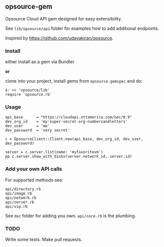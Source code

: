 ## opsource-gem

Opsource Cloud API gem designed for easy extensibility.

See `lib/opsource/api` folder for examples how to add additional endpoints.

Inspired by https://github.com/udayakiran/opsource.


### Install

either install as a gem via Bundler

__or__

clone into your project, install gems from `opsource.gemspec` and do:

```
$: << 'opsource/lib'
require 'opsource.rb'
```

### Usage

```
api_base      = "https://cloudapi.nttamerica.com/oec/0.9"
dev_org_id    = 'my-super-secret-org-numbersandletters'
dev_user      = 'me'
dev_password  = 'very secret'

c = OpsourceClient::Client.new(api_base, dev_org_id, dev_user, dev_password)

server = c.server.list(name: 'myfavoritevm')
pp c.server.show_with_disks(server.network_id, server.id)
```

### Add your own API calls

For supported methods see:
```
api/directory.rb
api/image.rb
api/network.rb
api/server.rb
api/vip.rb
```

See `doc` folder for adding you own. `api/core.rb` is the plumbing.


### TODO

Write some tests. Make pull requests.

